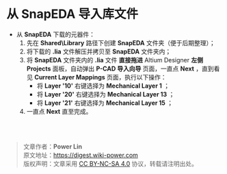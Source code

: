 # 从 SnapEDA 导入库文件

- 从 **SnapEDA** 下载的元器件：
  1.  先在 **Shared\Library** 路径下创建 **SnapEDA** 文件夹（便于后期整理）；
  2.  将下载的 **.lia** 文件解压并拷贝至 **SnapEDA** 文件夹内；
  3.  将 **SnapEDA** 文件夹内的 **.lia** 文件 **直接拖进** Altium Designer **左侧** **Projects** 面板，自动弹出 **P-CAD 导入向导** 页面，一直点 **Next** ，直到看见 **Current Layer Mappings** 页面，执行以下操作：
      - 将 **Layer '10'** 右键选择为 **Mechanical Layer 1** ；
      - 将 **Layer '20'** 右键选择为 **Mechanical Layer 13** ；
      - 将 **Layer '21'** 右键选择为 **Mechanical Layer 15** ；
  4.  一直点 **Next** 直至完成。

<br />

<br />

> 文章作者：**Power Lin**  
> 原文地址：<https://digest.wiki-power.com>  
> 版权声明：文章采用 [CC BY-NC-SA 4.0](https://creativecommons.org/licenses/by/4.0/deed.zh) 协议，转载请注明出处。
